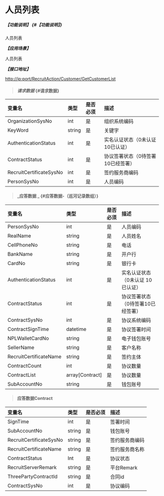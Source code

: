 # 人员列表

##### _【功能说明】_ {#【功能说明】}

人员列表

_**【应用场景】**_

人员列表

_**【接口地址】**_

[http://ip:port/RecruitAction/Customer/GetCustomerList](http://ip:port/RecruitAction/Customer/GetCustomerList)

> #### _请求数据_ {#请求数据}

| 变量名 | 类型 | 是否必须 | 描述 |
| :--- | :--- | :--- | :--- |
| OrganizationSysNo | int | 是 | 组织系统编码 |
| KeyWord | string | 是 | 关键字 |
| AuthenticationStatus | int | 是 | 实名认证状态（0未认证 10已认证） |
| ContractStatus | int | 是 | 协议签署状态（0待签署10已经签署） |
| RecruitCertificateSysNo| int | 是 | 签约服务商编码 |
| PersonSysNo| int | 是 | 人员编码 |



> #### _应答数据 _ {#应答数据-（巡河记录数组）}

| 变量名 | 类型 | 是否必须 | 描述 |
| :--- | :--- | :--- | :--- |
| PersonSysNo | int | 是 | 人员编码 |
| RealName | string | 是 | 人员姓名 |
| CellPhoneNo | string | 是 | 电话 |
| BankName | string | 是 | 开户行 |
| CardNo | string | 是 | 银行卡 |
| AuthenticationStatus | int | 是 | 实名认证状态（0未认证 10已认证） |
| ContractStatus | int | 是 | 协议签署状态（0待签署10已经签署） |
| ContractSysNo | int | 是 | 协议系统编码 |
| ContractSignTime | datetime | 是 | 协议签署时间 |
| NPLWalletCardNo | string | 是 | 电子钱包账号 |
| SellerName| string | 是 | 客户名称 |
| RecruitCertificateName| string | 是 | 签约主体 |
| ContractCount| int| 是 | 协议数量 |
| ContractList| array[Contract]| 是 | 协议数量 |
| SubAccountNo| string | 是 | 钱包账号|


> #### 应答数据Contract

| 变量名 | 类型 | 是否必须 | 描述 |
| :--- | :--- | :--- | :--- |
| SignTime| int | 是 | 签署时间 |
| SubAccountNo| string | 是 | 钱包账号|
| RecruitCertificateSysNo| string | 是 | 签约服务商编码|
| RecruitCertificateName| string | 是 | 签约服务商名称|
| ContractStatus| Int| 是 | 协议状态 |
| RecruitServerRemark| string| 是 | 平台Remark |
| ThreePartyContractId| string| 是 |合同id |
| ContractSysNo| int| 是 |协议编码 |









































